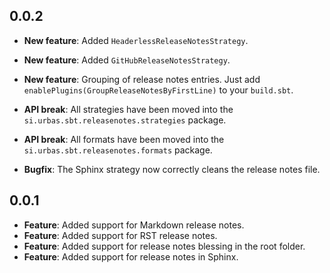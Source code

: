 ## 0.0.2

- __New feature__: Added `HeaderlessReleaseNotesStrategy`.

- __New feature__: Added `GitHubReleaseNotesStrategy`.

- __New feature__: Grouping of release notes entries. Just add `enablePlugins(GroupReleaseNotesByFirstLine)` to your `build.sbt`.

- __API break__: All strategies have been moved into the `si.urbas.sbt.releasenotes.strategies` package.

- __API break__: All formats have been moved into the `si.urbas.sbt.releasenotes.formats` package.

- __Bugfix__: The Sphinx strategy now correctly cleans the release notes file.

## 0.0.1

- __Feature__: Added support for Markdown release notes.
- __Feature__: Added support for RST release notes.
- __Feature__: Added support for release notes blessing in the root folder.
- __Feature__: Added support for release notes in Sphinx.
